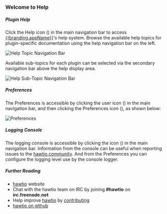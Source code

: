 <h3 class="help-header">Welcome to <span ng-include="'app/core/html/branding.html'"></span> Help</h3>

##### Plugin Help #####
Click the Help icon (<i class='icon-question-sign'></i>) in the main navigation bar to access [{{branding.appName}}](http://hawt.io "{{branding.appName}}")'s help system. Browse the available help topics for plugin-specific documentation using the help navigation bar on the left.

![Help Topic Navigation Bar](app/core/doc/img/help-topic-nav.png "Help Topic Navigation Bar")

Available sub-topics for each plugin can be selected via the secondary navigation bar above the help display area.

![Help Sub-Topic Navigation Bar](app/core/doc/img/help-subtopic-nav.png "Help Sub-Topic Navigation Bar")

##### Preferences #####
The Preferences is accessible by clicking the user icon (<i class='icon-user'></i>) in the main navigation bar,
and then clicking the Preferences icon (<i class='icon-cogs'></i>), as shown below:

![Preferences](app/core/doc/img/help-preferences.png "Preferences")

##### Logging Console #####
The logging console is accessible by clicking the icon (<i class='icon-desktop'></i>) in the main navigation bar.
Information from the console can be useful when reporting issues to the <a href="http://hawt.io/community/index.html">hawtio community</a>.
And from the Preferences you can configure the logging level use by the console logger.

##### Further Reading #####
- [hawtio](http://hawt.io "hawtio") website
- Chat with the hawtio team on IRC by joining **#hawtio** on **irc.freenode.net**
- Help improve [hawtio](http://hawt.io "hawtio") by [contributing](http://hawt.io/contributing/index.html)
- [hawtio on github](https://github.com/hawtio/hawtio)

